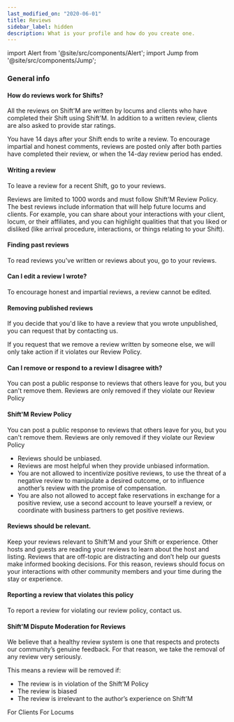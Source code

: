 ```yaml
---
last_modified_on: "2020-06-01"
title: Reviews
sidebar_label: hidden
description: What is your profile and how do you create one.
---
```


import Alert from '@site/src/components/Alert';
import Jump from '@site/src/components/Jump';

### General info

#### How do reviews work for Shifts?
All the reviews on Shift'M are written by locums and clients who have completed their Shift using Shift'M. In addition to a written review, clients are also asked to provide star ratings.

You have 14 days after your Shift ends to write a review. To encourage impartial and honest comments, reviews are posted only after both parties have completed their review, or when the 14-day review period has ended.

#### Writing a review
To leave a review for a recent Shift, go to your reviews.

Reviews are limited to 1000 words and must follow Shift'M Review Policy. The best reviews include information that will help future locums and clients. For example, you can share about your interactions with your client, locum, or their affiliates, and you can highlight qualities that that you liked or disliked (like arrival procedure, interactions, or things relating to your Shift).

#### Finding past reviews
To read reviews you've written or reviews about you, go to your reviews.

#### Can I edit a review I wrote?
To encourage honest and impartial reviews, a review cannot be edited.

#### Removing published reviews
If you decide that you'd like to have a review that you wrote unpublished, you can request that by contacting us.

If you request that we remove a review written by someone else, we will only take action if it violates our Review Policy.

#### Can I remove or respond to a review I disagree with?
You can post a public response to reviews that others leave for you, but you can't remove them. Reviews are only removed if they violate our Review Policy

#### Shift'M Review Policy
You can post a public response to reviews that others leave for you, but you can't remove them. Reviews are only removed if they violate our Review Policy

* Reviews should be unbiased.
* Reviews are most helpful when they provide unbiased information.
* You are not allowed to incentivize positive reviews, to use the threat of a negative review to manipulate a desired outcome, or to influence another’s review with the promise of compensation.
* You are also not allowed to accept fake reservations in exchange for a positive review, use a second account to leave yourself a review, or coordinate with business partners to get positive reviews.

#### Reviews should be relevant.
Keep your reviews relevant to Shift'M and your Shift or experience. Other hosts and guests are reading your reviews to learn about the host and listing. Reviews that are off-topic are distracting and don’t help our guests make informed booking decisions. For this reason, reviews should focus on your interactions with other community members and your time during the stay or experience.

#### Reporting a review that violates this policy
To report a review for violating our review policy, contact us.

#### Shift'M Dispute Moderation for Reviews
We believe that a healthy review system is one that respects and protects our community’s genuine feedback. For that reason, we take the removal of any review very seriously.

This means a review will be removed if:

* The review is in violation of the Shift'M Policy
* The review is biased
* The review is irrelevant to the author’s experience on Shift'M


<Jump to="/docs/profile/reviews/forclients/">For Clients</Jump>
<Jump to="/docs/profile/reviews/forlocums/">For Locums</Jump>



[docs.sinks]: /docs/reference/sinks/
[pages.components]: /components/
[urls.vector_bug_issues]: https://github.com/timberio/vector/issues?q=is%3Aopen+is%3Aissue+label%3A%22type%3A+bug%22
